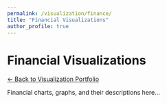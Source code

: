 ```yaml
---
permalink: /visualization/finance/
title: "Financial Visualizations"
author_profile: true
---
```


# Financial Visualizations

[← Back to Visualization Portfolio](/visualization/)

Financial charts, graphs, and their descriptions here... 